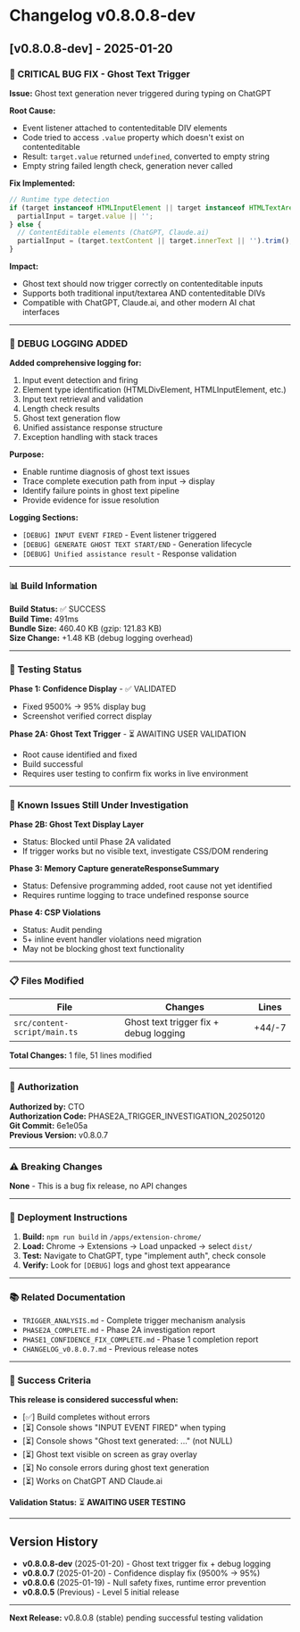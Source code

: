 # Changelog v0.8.0.8-dev

## [v0.8.0.8-dev] - 2025-01-20

### 🔴 CRITICAL BUG FIX - Ghost Text Trigger

**Issue:** Ghost text generation never triggered during typing on ChatGPT

**Root Cause:** 
- Event listener attached to contenteditable DIV elements
- Code tried to access `.value` property which doesn't exist on contenteditable
- Result: `target.value` returned `undefined`, converted to empty string
- Empty string failed length check, generation never called

**Fix Implemented:**
```typescript
// Runtime type detection
if (target instanceof HTMLInputElement || target instanceof HTMLTextAreaElement) {
  partialInput = target.value || '';
} else {
  // ContentEditable elements (ChatGPT, Claude.ai)
  partialInput = (target.textContent || target.innerText || '').trim();
}
```

**Impact:**
- Ghost text should now trigger correctly on contenteditable inputs
- Supports both traditional input/textarea AND contenteditable DIVs
- Compatible with ChatGPT, Claude.ai, and other modern AI chat interfaces

---

### 🔧 DEBUG LOGGING ADDED

**Added comprehensive logging for:**
1. Input event detection and firing
2. Element type identification (HTMLDivElement, HTMLInputElement, etc.)
3. Input text retrieval and validation
4. Length check results
5. Ghost text generation flow
6. Unified assistance response structure
7. Exception handling with stack traces

**Purpose:**
- Enable runtime diagnosis of ghost text issues
- Trace complete execution path from input → display
- Identify failure points in ghost text pipeline
- Provide evidence for issue resolution

**Logging Sections:**
- `[DEBUG] INPUT EVENT FIRED` - Event listener triggered
- `[DEBUG] GENERATE GHOST TEXT START/END` - Generation lifecycle
- `[DEBUG] Unified assistance result` - Response validation

---

### 📊 Build Information

**Build Status:** ✅ SUCCESS  
**Build Time:** 491ms  
**Bundle Size:** 460.40 KB (gzip: 121.83 KB)  
**Size Change:** +1.48 KB (debug logging overhead)

---

### 🧪 Testing Status

**Phase 1: Confidence Display** - ✅ VALIDATED
- Fixed 9500% → 95% display bug
- Screenshot verified correct display

**Phase 2A: Ghost Text Trigger** - ⏳ AWAITING USER VALIDATION
- Root cause identified and fixed
- Build successful
- Requires user testing to confirm fix works in live environment

---

### 🎯 Known Issues Still Under Investigation

**Phase 2B: Ghost Text Display Layer**
- Status: Blocked until Phase 2A validated
- If trigger works but no visible text, investigate CSS/DOM rendering

**Phase 3: Memory Capture generateResponseSummary**
- Status: Defensive programming added, root cause not yet identified
- Requires runtime logging to trace undefined response source

**Phase 4: CSP Violations**
- Status: Audit pending
- 5+ inline event handler violations need migration
- May not be blocking ghost text functionality

---

### 📋 Files Modified

| File | Changes | Lines |
|------|---------|-------|
| `src/content-script/main.ts` | Ghost text trigger fix + debug logging | +44/-7 |

**Total Changes:** 1 file, 51 lines modified

---

### 🔐 Authorization

**Authorized by:** CTO  
**Authorization Code:** PHASE2A_TRIGGER_INVESTIGATION_20250120  
**Git Commit:** 6e1e05a  
**Previous Version:** v0.8.0.7

---

### ⚠️ Breaking Changes

**None** - This is a bug fix release, no API changes

---

### 🚀 Deployment Instructions

1. **Build:** `npm run build` in `/apps/extension-chrome/`
2. **Load:** Chrome → Extensions → Load unpacked → select `dist/`
3. **Test:** Navigate to ChatGPT, type "implement auth", check console
4. **Verify:** Look for `[DEBUG]` logs and ghost text appearance

---

### 📚 Related Documentation

- `TRIGGER_ANALYSIS.md` - Complete trigger mechanism analysis
- `PHASE2A_COMPLETE.md` - Phase 2A investigation report
- `PHASE1_CONFIDENCE_FIX_COMPLETE.md` - Phase 1 completion report
- `CHANGELOG_v0.8.0.7.md` - Previous release notes

---

### 🎯 Success Criteria

**This release is considered successful when:**
- [✅] Build completes without errors
- [⏳] Console shows "INPUT EVENT FIRED" when typing
- [⏳] Console shows "Ghost text generated: ..." (not NULL)
- [⏳] Ghost text visible on screen as gray overlay
- [⏳] No console errors during ghost text generation
- [⏳] Works on ChatGPT AND Claude.ai

**Validation Status:** ⏳ **AWAITING USER TESTING**

---

## Version History

- **v0.8.0.8-dev** (2025-01-20) - Ghost text trigger fix + debug logging
- **v0.8.0.7** (2025-01-20) - Confidence display fix (9500% → 95%)
- **v0.8.0.6** (2025-01-19) - Null safety fixes, runtime error prevention
- **v0.8.0.5** (Previous) - Level 5 initial release

---

**Next Release:** v0.8.0.8 (stable) pending successful testing validation

